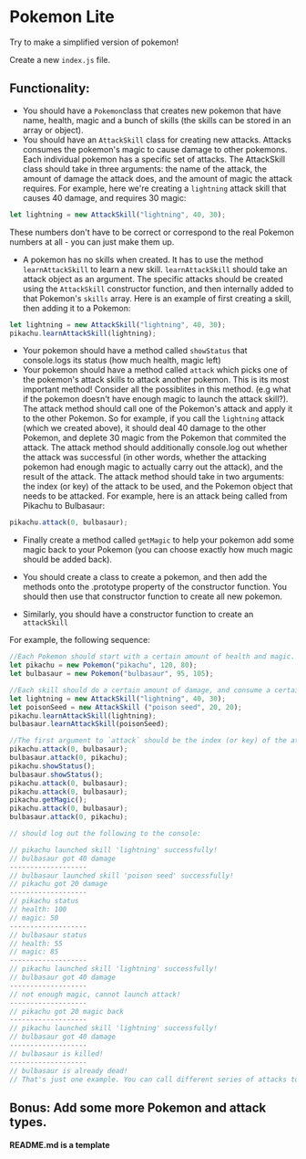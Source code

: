 # Pokemon Lite

Try to make a simplified version of pokemon!

Create a new `index.js` file.

## Functionality:

* You should have a `Pokemon`class that creates new pokemon that have name, health, magic and a bunch of skills (the skills can be stored in an array or object).
* You should have an `AttackSkill` class for creating new attacks. Attacks consumes the pokemon's magic to cause damage to other pokemons. Each individual pokemon has a specific set of attacks. The AttackSkill class should take in three arguments: the name of the attack, the amount of damage the attack does, and the amount of magic the attack requires. For example, here we're creating a `lightning` attack skill that causes 40 damage, and requires 30 magic: 

```javascript
let lightning = new AttackSkill("lightning", 40, 30);
```

These numbers don't have to be correct or correspond to the real Pokemon numbers at all - you can just make them up.
* A pokemon has no skills when created. It has to use the method `learnAttackSkill` to learn a new skill. `learnAttackSkill` should take an attack object as an argument. The specific attacks should be created using the `AttackSkill` constructor function, and then internally added to that Pokemon's `skills` array. Here is an example of first creating a skill, then adding it to a Pokemon: 

```javascript
let lightning = new AttackSkill("lightning", 40, 30); 
pikachu.learnAttackSkill(lightning);
```

* Your pokemon should have a method called `showStatus` that console.logs its status (how much health, magic left)
* Your pokemon should have a method called `attack` which picks one of the pokemon's attack skills to attack another pokemon. This is its most important method! Consider all the possiblites in this method. (e.g what if the pokemon doesn't have enough magic to launch the attack skill?). The attack method should call one of the Pokemon's attack and apply it to the other Pokemon. So for example, if you call the `lightning` attack (which we created above), it should deal 40 damage to the other Pokemon, and deplete 30 magic from the Pokemon that commited the attack. The attack method should additionally console.log out whether the attack was successful (in other words, whether the attacking pokemon had enough magic to actually carry out the attack), and the result of the attack. The attack method should take in two arguments: the index (or key) of the attack to be used, and the Pokemon object that needs to be attacked. For example, here is an attack being called from Pikachu to Bulbasaur: 

```javascript
pikachu.attack(0, bulbasaur);
```

* Finally create a method called `getMagic` to help your pokemon add some magic back to your Pokemon (you can choose exactly how much magic should be added back).
* You should create a class to create a pokemon, and then add the methods onto the .prototype property of the constructor function. You should then use that constructor function to create all new pokemon.

* Similarly, you should have a constructor function to create an `attackSkill`

For example, the following sequence:

```javascript
//Each Pokemon should start with a certain amount of health and magic. For example, here Pikachu starts with 120 health and 80 magic 
let pikachu = new Pokemon("pikachu", 120, 80);
let bulbasaur = new Pokemon("bulbasaur", 95, 105);

//Each skill should do a certain amount of damage, and consume a certain amount of magic from the Pokemon that used the skill.
let lightning = new AttackSkill("lightning", 40, 30);
let poisonSeed = new AttackSkill ("poison seed", 20, 20);
pikachu.learnAttackSkill(lightning);
bulbasaur.learnAttackSkill(poisonSeed);

//The first argument to `attack` should be the index (or key) of the attack
pikachu.attack(0, bulbasaur);
bulbasaur.attack(0, pikachu);
pikachu.showStatus();
bulbasaur.showStatus();
pikachu.attack(0, bulbasaur);
pikachu.attack(0, bulbasaur);
pikachu.getMagic();
pikachu.attack(0, bulbasaur);
bulbasaur.attack(0, pikachu);

// should log out the following to the console:

// pikachu launched skill 'lightning' successfully!
// bulbasaur got 40 damage
-------------------
// bulbasaur launched skill 'poison seed' successfully!
// pikachu got 20 damage
-------------------
// pikachu status
// health: 100
// magic: 50
-------------------
// bulbasaur status
// health: 55
// magic: 85
-------------------
// pikachu launched skill 'lightning' successfully!
// bulbasaur got 40 damage
-------------------
// not enough magic, cannot launch attack!
-------------------
// pikachu got 20 magic back
-------------------
// pikachu launched skill 'lightning' successfully!
// bulbasaur got 40 damage
-------------------
// bulbasaur is killed!
-------------------
// bulbasaur is already dead!
// That's just one example. You can call different series of attacks to get different results!
```
## Bonus: Add some more Pokemon and attack types. 

#### README.md is a template 
